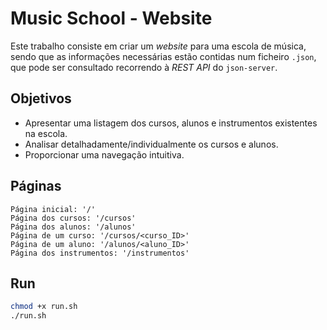 # Music School - Website

Este trabalho consiste em criar um *website* para uma escola de música, sendo que as informações necessárias estão contidas num ficheiro `.json`, que pode ser consultado recorrendo à *REST API* do `json-server`.

## Objetivos

- Apresentar uma listagem dos cursos, alunos e instrumentos existentes na escola.
- Analisar detalhadamente/individualmente os cursos e alunos.
- Proporcionar uma navegação intuitiva.

## Páginas
```
Página inicial: '/'
Página dos cursos: '/cursos'
Página dos alunos: '/alunos'
Página de um curso: '/cursos/<curso_ID>'
Página de um aluno: '/alunos/<aluno_ID>'
Página dos instrumentos: '/instrumentos'
```

## Run

```bash
chmod +x run.sh
./run.sh
```